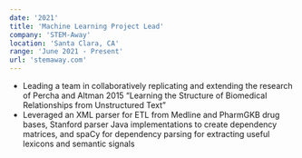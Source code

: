 ```yaml
---
date: '2021'
title: 'Machine Learning Project Lead'
company: 'STEM-Away'
location: 'Santa Clara, CA'
range: 'June 2021 - Present'
url: 'stemaway.com'
---
```


- Leading a team in collaboratively replicating and extending the research of Percha and Altman 2015 “Learning the
  Structure of Biomedical Relationships from Unstructured Text”
- Leveraged an XML parser for ETL from Medline and PharmGKB drug bases, Stanford parser Java implementations to
  create dependency matrices, and spaCy for dependency parsing for extracting useful lexicons and semantic signals
